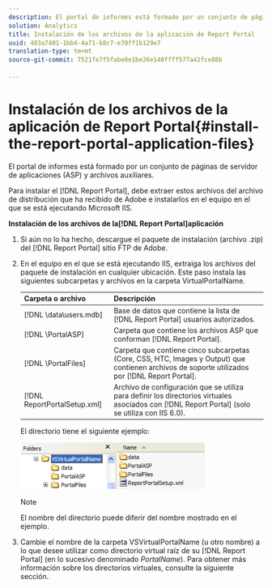```yaml
---
description: El portal de informes está formado por un conjunto de páginas de servidor de aplicaciones (ASP) y archivos auxiliares.
solution: Analytics
title: Instalación de los archivos de la aplicación de Report Portal
uuid: 483a7401-1bb4-4a71-b8c7-e70ff1b129e7
translation-type: tm+mt
source-git-commit: 7521fe7f5fabe8e1be26e140ffff577a42fce88b

---
```



# Instalación de los archivos de la aplicación de Report Portal{#install-the-report-portal-application-files}

El portal de informes está formado por un conjunto de páginas de servidor de aplicaciones (ASP) y archivos auxiliares.

Para instalar el [!DNL Report Portal], debe extraer estos archivos del archivo de distribución que ha recibido de Adobe e instalarlos en el equipo en el que se está ejecutando Microsoft IIS.

**Instalación de los archivos de la[!DNL Report Portal]aplicación**

1. Si aún no lo ha hecho, descargue el paquete de instalación (archivo .zip) del [!DNL Report Portal] sitio FTP de Adobe.
1. En el equipo en el que se está ejecutando IIS, extraiga los archivos del paquete de instalación en cualquier ubicación. Este paso instala las siguientes subcarpetas y archivos en la carpeta VirtualPortalName.

   | Carpeta o archivo | Descripción |
   |---|---|
   | [!DNL \data\users.mdb] | Base de datos que contiene la lista de [!DNL Report Portal] usuarios autorizados. |
   | [!DNL \PortalASP\] | Carpeta que contiene los archivos ASP que conforman [!DNL Report Portal]. |
   | [!DNL \PortalFiles\] | Carpeta que contiene cinco subcarpetas (Core, CSS, HTC, Images y Output) que contienen archivos de soporte utilizados por [!DNL Report Portal]. |
   | [!DNL ReportPortalSetup.xml] | Archivo de configuración que se utiliza para definir los directorios virtuales asociados con [!DNL Report Portal] (solo se utiliza con IIS 6.0). |

   El directorio tiene el siguiente ejemplo:

   ![](assets/rptPort_scrn_installDir.png)

   >[!NOTE]
   >
   >El nombre del directorio puede diferir del nombre mostrado en el ejemplo.

1. Cambie el nombre de la carpeta VSVirtualPortalName (u otro nombre) a lo que desee utilizar como directorio virtual raíz de su [!DNL Report Portal] (en lo sucesivo denominado *PortalName*). Para obtener más información sobre los directorios virtuales, consulte la siguiente sección.
